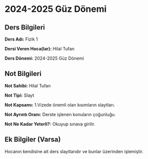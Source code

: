 # 2024-2025 Güz Dönemi

## Ders Bilgileri
**Ders Adı:** Fizik 1

**Dersi Veren Hoca(lar):** Hilal Tufan

**Ders Dönemi:** 2024-2025 Güz Dönemi  

## Not Bilgileri
**Not Sahibi:** Hilal Tufan

**Not Tipi:** Slayt

**Not Kapsamı:** 1.Vizede önemli olan kısımların slaytları.

**Not Ayrıntı Oranı:** Derste işlenen konuların çoğunluğu.

**Not Ne Kadar Yeterli?:** Okuyup sınava girilir.
## Ek Bilgiler (Varsa)
Hocanın kendisine ait ders slaytlarıdır ve bunlar üzerinden işlemiştir.
